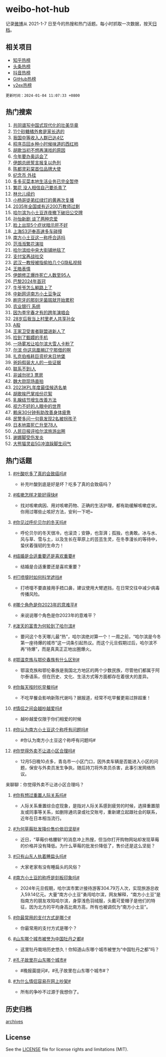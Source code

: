 # weibo-hot-hub

记录[微博](https://www.weibo.com)从 2021-1-7 日至今的热搜和热门话题。每小时抓取一次数据，按天[归档](archives)。

## 相关项目

- [知乎热榜](https://github.com/lonnyzhang423/zhihu-hot-hub)
- [头条热榜](https://github.com/lonnyzhang423/toutiao-hot-hub)
- [抖音热榜](https://github.com/lonnyzhang423/douyin-hot-hub)
- [GitHub热榜](https://github.com/lonnyzhang423/github-hot-hub)
- [v2ex热榜](https://github.com/lonnyzhang423/v2ex-hot-hub)


`更新时间：2024-01-04 11:07:33 +0800`

## 热门搜索

1. [共同谱写中国式现代化的壮美华章](https://m.weibo.cn/search?containerid=100103type%3D1%26t%3D10%26q%3D%23%E5%85%B1%E5%90%8C%E8%B0%B1%E5%86%99%E4%B8%AD%E5%9B%BD%E5%BC%8F%E7%8E%B0%E4%BB%A3%E5%8C%96%E7%9A%84%E5%A3%AE%E7%BE%8E%E5%8D%8E%E7%AB%A0%23&stream_entry_id=51&isnewpage=1&extparam=seat%3D1%26dgr%3D0%26c_type%3D51%26q%3D%2523%25E5%2585%25B1%25E5%2590%258C%25E8%25B0%25B1%25E5%2586%2599%25E4%25B8%25AD%25E5%259B%25BD%25E5%25BC%258F%25E7%258E%25B0%25E4%25BB%25A3%25E5%258C%2596%25E7%259A%2584%25E5%25A3%25AE%25E7%25BE%258E%25E5%258D%258E%25E7%25AB%25A0%2523%26cate%3D10103%26stream_entry_id%3D51%26pos%3D0%26filter_type%3Drealtimehot%26display_time%3D1704337651%26pre_seqid%3D17043376516889719043)
1. [11个砂糖橘外套是家长选的](https://m.weibo.cn/search?containerid=100103type%3D1%26t%3D10%26q%3D%2311%E4%B8%AA%E7%A0%82%E7%B3%96%E6%A9%98%E5%A4%96%E5%A5%97%E6%98%AF%E5%AE%B6%E9%95%BF%E9%80%89%E7%9A%84%23&stream_entry_id=31&isnewpage=1&extparam=seat%3D1%26filter_type%3Drealtimehot%26band_rank%3D1%26lcate%3D5001%26dgr%3D0%26c_type%3D31%26flag%3D2%26pos%3D0%26cate%3D5001%26stream_entry_id%3D31%26realpos%3D1%26q%3D%252311%25E4%25B8%25AA%25E7%25A0%2582%25E7%25B3%2596%25E6%25A9%2598%25E5%25A4%2596%25E5%25A5%2597%25E6%2598%25AF%25E5%25AE%25B6%25E9%2595%25BF%25E9%2580%2589%25E7%259A%2584%2523%26display_time%3D1704337651%26pre_seqid%3D17043376516889719043)
1. [我国中等收入人群已达4亿](https://m.weibo.cn/search?containerid=100103type%3D1%26t%3D10%26q%3D%23%E6%88%91%E5%9B%BD%E4%B8%AD%E7%AD%89%E6%94%B6%E5%85%A5%E4%BA%BA%E7%BE%A4%E5%B7%B2%E8%BE%BE4%E4%BA%BF%23&stream_entry_id=31&isnewpage=1&extparam=seat%3D1%26filter_type%3Drealtimehot%26band_rank%3D2%26lcate%3D5001%26dgr%3D0%26c_type%3D31%26flag%3D1%26pos%3D1%26cate%3D5001%26stream_entry_id%3D31%26realpos%3D2%26q%3D%2523%25E6%2588%2591%25E5%259B%25BD%25E4%25B8%25AD%25E7%25AD%2589%25E6%2594%25B6%25E5%2585%25A5%25E4%25BA%25BA%25E7%25BE%25A4%25E5%25B7%25B2%25E8%25BE%25BE4%25E4%25BA%25BF%2523%26display_time%3D1704337651%26pre_seqid%3D17043376516889719043)
1. [程序员回乡种小时候味道的西红柿](https://m.weibo.cn/search?containerid=100103type%3D1%26t%3D10%26q%3D%23%E7%A8%8B%E5%BA%8F%E5%91%98%E5%9B%9E%E4%B9%A1%E7%A7%8D%E5%B0%8F%E6%97%B6%E5%80%99%E5%91%B3%E9%81%93%E7%9A%84%E8%A5%BF%E7%BA%A2%E6%9F%BF%23&stream_entry_id=31&isnewpage=1&extparam=seat%3D1%26filter_type%3Drealtimehot%26band_rank%3D3%26lcate%3D5001%26dgr%3D0%26c_type%3D31%26flag%3D0%26pos%3D2%26cate%3D5001%26stream_entry_id%3D31%26realpos%3D3%26q%3D%2523%25E7%25A8%258B%25E5%25BA%258F%25E5%2591%2598%25E5%259B%259E%25E4%25B9%25A1%25E7%25A7%258D%25E5%25B0%258F%25E6%2597%25B6%25E5%2580%2599%25E5%2591%25B3%25E9%2581%2593%25E7%259A%2584%25E8%25A5%25BF%25E7%25BA%25A2%25E6%259F%25BF%2523%26display_time%3D1704337651%26pre_seqid%3D17043376516889719043)
1. [胡歌当初不想再演戏的原因](https://m.weibo.cn/search?containerid=100103type%3D1%26t%3D10%26q%3D%23%E8%83%A1%E6%AD%8C%E5%BD%93%E5%88%9D%E4%B8%8D%E6%83%B3%E5%86%8D%E6%BC%94%E6%88%8F%E7%9A%84%E5%8E%9F%E5%9B%A0%23&stream_entry_id=31&isnewpage=1&extparam=seat%3D1%26filter_type%3Drealtimehot%26band_rank%3D4%26lcate%3D5001%26dgr%3D0%26c_type%3D31%26flag%3D1%26pos%3D3%26cate%3D5001%26stream_entry_id%3D31%26realpos%3D4%26q%3D%2523%25E8%2583%25A1%25E6%25AD%258C%25E5%25BD%2593%25E5%2588%259D%25E4%25B8%258D%25E6%2583%25B3%25E5%2586%258D%25E6%25BC%2594%25E6%2588%258F%25E7%259A%2584%25E5%258E%259F%25E5%259B%25A0%2523%26display_time%3D1704337651%26pre_seqid%3D17043376516889719043)
1. [今年要办奥运会了](https://m.weibo.cn/search?containerid=100103type%3D1%26t%3D10%26q%3D%E4%BB%8A%E5%B9%B4%E8%A6%81%E5%8A%9E%E5%A5%A5%E8%BF%90%E4%BC%9A%E4%BA%86&stream_entry_id=31&isnewpage=1&extparam=seat%3D1%26filter_type%3Drealtimehot%26band_rank%3D5%26lcate%3D5001%26dgr%3D0%26c_type%3D31%26flag%3D1%26pos%3D4%26cate%3D5001%26stream_entry_id%3D31%26realpos%3D5%26q%3D%25E4%25BB%258A%25E5%25B9%25B4%25E8%25A6%2581%25E5%258A%259E%25E5%25A5%25A5%25E8%25BF%2590%25E4%25BC%259A%25E4%25BA%2586%26display_time%3D1704337651%26pre_seqid%3D17043376516889719043)
1. [伊朗总统誓言报复以色列](https://m.weibo.cn/search?containerid=100103type%3D1%26t%3D10%26q%3D%23%E4%BC%8A%E6%9C%97%E6%80%BB%E7%BB%9F%E8%AA%93%E8%A8%80%E6%8A%A5%E5%A4%8D%E4%BB%A5%E8%89%B2%E5%88%97%23&stream_entry_id=31&isnewpage=1&extparam=seat%3D1%26filter_type%3Drealtimehot%26band_rank%3D6%26lcate%3D5001%26dgr%3D0%26c_type%3D31%26flag%3D1%26pos%3D5%26cate%3D5001%26stream_entry_id%3D31%26realpos%3D6%26q%3D%2523%25E4%25BC%258A%25E6%259C%2597%25E6%2580%25BB%25E7%25BB%259F%25E8%25AA%2593%25E8%25A8%2580%25E6%258A%25A5%25E5%25A4%258D%25E4%25BB%25A5%25E8%2589%25B2%25E5%2588%2597%2523%26display_time%3D1704337651%26pre_seqid%3D17043376516889719043)
1. [陈都灵彩棠首位品牌大使](https://m.weibo.cn/search?containerid=100103type%3D1%26t%3D10%26q%3D%23%E9%99%88%E9%83%BD%E7%81%B5%E5%BD%A9%E6%A3%A0%E9%A6%96%E4%BD%8D%E5%93%81%E7%89%8C%E5%A4%A7%E4%BD%BF%23&stream_entry_id=31&isnewpage=1&extparam=seat%3D1%26q%3D%2523%25E9%2599%2588%25E9%2583%25BD%25E7%2581%25B5%25E5%25BD%25A9%25E6%25A3%25A0%25E9%25A6%2596%25E4%25BD%258D%25E5%2593%2581%25E7%2589%258C%25E5%25A4%25A7%25E4%25BD%25BF%2523%26band_rank%3D7%26adid%3D218105%26is_ad_pos%3D1%26lcate%3D5001%26c_type%3D31%26dgr%3D0%26filter_type%3Drealtimehot%26cate%3D5001%26stream_entry_id%3D31%26pos%3D6%26topic_ad%3D1%26display_time%3D1704337651%26pre_seqid%3D17043376516889719043)
1. [纪念币 外挂](https://m.weibo.cn/search?containerid=100103type%3D1%26t%3D10%26q%3D%E7%BA%AA%E5%BF%B5%E5%B8%81+%E5%A4%96%E6%8C%82&stream_entry_id=31&isnewpage=1&extparam=seat%3D1%26filter_type%3Drealtimehot%26band_rank%3D7%26lcate%3D5001%26dgr%3D0%26c_type%3D31%26flag%3D1%26pos%3D7%26cate%3D5001%26stream_entry_id%3D31%26realpos%3D7%26q%3D%25E7%25BA%25AA%25E5%25BF%25B5%25E5%25B8%2581%2520%25E5%25A4%2596%25E6%258C%2582%26display_time%3D1704337651%26pre_seqid%3D17043376516889719043)
1. [多多买菜本地生活业务已完全暂停](https://m.weibo.cn/search?containerid=100103type%3D1%26t%3D10%26q%3D%23%E5%A4%9A%E5%A4%9A%E4%B9%B0%E8%8F%9C%E6%9C%AC%E5%9C%B0%E7%94%9F%E6%B4%BB%E4%B8%9A%E5%8A%A1%E5%B7%B2%E5%AE%8C%E5%85%A8%E6%9A%82%E5%81%9C%23&stream_entry_id=31&isnewpage=1&extparam=seat%3D1%26filter_type%3Drealtimehot%26band_rank%3D8%26lcate%3D5001%26dgr%3D0%26c_type%3D31%26flag%3D1%26pos%3D8%26cate%3D5001%26stream_entry_id%3D31%26realpos%3D8%26q%3D%2523%25E5%25A4%259A%25E5%25A4%259A%25E4%25B9%25B0%25E8%258F%259C%25E6%259C%25AC%25E5%259C%25B0%25E7%2594%259F%25E6%25B4%25BB%25E4%25B8%259A%25E5%258A%25A1%25E5%25B7%25B2%25E5%25AE%258C%25E5%2585%25A8%25E6%259A%2582%25E5%2581%259C%2523%26display_time%3D1704337651%26pre_seqid%3D17043376516889719043)
1. [繁花 没人相信自己要杀青了](https://m.weibo.cn/search?containerid=100103type%3D1%26t%3D10%26q%3D%E7%B9%81%E8%8A%B1+%E6%B2%A1%E4%BA%BA%E7%9B%B8%E4%BF%A1%E8%87%AA%E5%B7%B1%E8%A6%81%E6%9D%80%E9%9D%92%E4%BA%86&stream_entry_id=31&isnewpage=1&extparam=seat%3D1%26filter_type%3Drealtimehot%26band_rank%3D9%26lcate%3D5001%26dgr%3D0%26c_type%3D31%26flag%3D0%26pos%3D9%26cate%3D5001%26stream_entry_id%3D31%26realpos%3D9%26q%3D%25E7%25B9%2581%25E8%258A%25B1%2520%25E6%25B2%25A1%25E4%25BA%25BA%25E7%259B%25B8%25E4%25BF%25A1%25E8%2587%25AA%25E5%25B7%25B1%25E8%25A6%2581%25E6%259D%2580%25E9%259D%2592%25E4%25BA%2586%26display_time%3D1704337651%26pre_seqid%3D17043376516889719043)
1. [林允儿续约](https://m.weibo.cn/search?containerid=100103type%3D1%26t%3D10%26q%3D%23%E6%9E%97%E5%85%81%E5%84%BF%E7%BB%AD%E7%BA%A6%23&stream_entry_id=31&isnewpage=1&extparam=seat%3D1%26filter_type%3Drealtimehot%26band_rank%3D10%26lcate%3D5001%26dgr%3D0%26c_type%3D31%26flag%3D1%26pos%3D10%26cate%3D5001%26stream_entry_id%3D31%26realpos%3D10%26q%3D%2523%25E6%259E%2597%25E5%2585%2581%25E5%2584%25BF%25E7%25BB%25AD%25E7%25BA%25A6%2523%26display_time%3D1704337651%26pre_seqid%3D17043376516889719043)
1. [小杨哥徒弟红绿灯的黄再次复播](https://m.weibo.cn/search?containerid=100103type%3D1%26t%3D10%26q%3D%23%E5%B0%8F%E6%9D%A8%E5%93%A5%E5%BE%92%E5%BC%9F%E7%BA%A2%E7%BB%BF%E7%81%AF%E7%9A%84%E9%BB%84%E5%86%8D%E6%AC%A1%E5%A4%8D%E6%92%AD%23&stream_entry_id=31&isnewpage=1&extparam=seat%3D1%26filter_type%3Drealtimehot%26band_rank%3D11%26lcate%3D5001%26dgr%3D0%26c_type%3D31%26flag%3D2%26pos%3D11%26cate%3D5001%26stream_entry_id%3D31%26realpos%3D11%26q%3D%2523%25E5%25B0%258F%25E6%259D%25A8%25E5%2593%25A5%25E5%25BE%2592%25E5%25BC%259F%25E7%25BA%25A2%25E7%25BB%25BF%25E7%2581%25AF%25E7%259A%2584%25E9%25BB%2584%25E5%2586%258D%25E6%25AC%25A1%25E5%25A4%258D%25E6%2592%25AD%2523%26display_time%3D1704337651%26pre_seqid%3D17043376516889719043)
1. [2035年全国或有近200万教师过剩](https://m.weibo.cn/search?containerid=100103type%3D1%26t%3D10%26q%3D%232035%E5%B9%B4%E5%85%A8%E5%9B%BD%E6%88%96%E6%9C%89%E8%BF%91200%E4%B8%87%E6%95%99%E5%B8%88%E8%BF%87%E5%89%A9%23&stream_entry_id=31&isnewpage=1&extparam=seat%3D1%26filter_type%3Drealtimehot%26band_rank%3D12%26lcate%3D5001%26dgr%3D0%26c_type%3D31%26flag%3D0%26pos%3D12%26cate%3D5001%26stream_entry_id%3D31%26realpos%3D12%26q%3D%25232035%25E5%25B9%25B4%25E5%2585%25A8%25E5%259B%25BD%25E6%2588%2596%25E6%259C%2589%25E8%25BF%2591200%25E4%25B8%2587%25E6%2595%2599%25E5%25B8%2588%25E8%25BF%2587%25E5%2589%25A9%2523%26display_time%3D1704337651%26pre_seqid%3D17043376516889719043)
1. [哈尔滨为小土豆连夜撤下破旧公交牌](https://m.weibo.cn/search?containerid=100103type%3D1%26t%3D10%26q%3D%23%E5%93%88%E5%B0%94%E6%BB%A8%E4%B8%BA%E5%B0%8F%E5%9C%9F%E8%B1%86%E8%BF%9E%E5%A4%9C%E6%92%A4%E4%B8%8B%E7%A0%B4%E6%97%A7%E5%85%AC%E4%BA%A4%E7%89%8C%23&stream_entry_id=31&isnewpage=1&extparam=seat%3D1%26filter_type%3Drealtimehot%26band_rank%3D13%26lcate%3D5001%26dgr%3D0%26c_type%3D31%26flag%3D32768%26pos%3D13%26cate%3D5001%26stream_entry_id%3D31%26realpos%3D13%26q%3D%2523%25E5%2593%2588%25E5%25B0%2594%25E6%25BB%25A8%25E4%25B8%25BA%25E5%25B0%258F%25E5%259C%259F%25E8%25B1%2586%25E8%25BF%259E%25E5%25A4%259C%25E6%2592%25A4%25E4%25B8%258B%25E7%25A0%25B4%25E6%2597%25A7%25E5%2585%25AC%25E4%25BA%25A4%25E7%2589%258C%2523%26display_time%3D1704337651%26pre_seqid%3D17043376516889719043)
1. [孙怡新剧 谈了两种恋爱](https://m.weibo.cn/search?containerid=100103type%3D1%26t%3D10%26q%3D%E5%AD%99%E6%80%A1%E6%96%B0%E5%89%A7+%E8%B0%88%E4%BA%86%E4%B8%A4%E7%A7%8D%E6%81%8B%E7%88%B1&stream_entry_id=31&isnewpage=1&extparam=seat%3D1%26filter_type%3Drealtimehot%26band_rank%3D14%26lcate%3D5001%26dgr%3D0%26c_type%3D31%26flag%3D2%26pos%3D14%26cate%3D5001%26stream_entry_id%3D31%26realpos%3D14%26q%3D%25E5%25AD%2599%25E6%2580%25A1%25E6%2596%25B0%25E5%2589%25A7%2520%25E8%25B0%2588%25E4%25BA%2586%25E4%25B8%25A4%25E7%25A7%258D%25E6%2581%258B%25E7%2588%25B1%26display_time%3D1704337651%26pre_seqid%3D17043376516889719043)
1. [脸上出现5个症状暗示肝不好](https://m.weibo.cn/search?containerid=100103type%3D1%26t%3D10%26q%3D%23%E8%84%B8%E4%B8%8A%E5%87%BA%E7%8E%B05%E4%B8%AA%E7%97%87%E7%8A%B6%E6%9A%97%E7%A4%BA%E8%82%9D%E4%B8%8D%E5%A5%BD%23&stream_entry_id=31&isnewpage=1&extparam=seat%3D1%26filter_type%3Drealtimehot%26band_rank%3D15%26lcate%3D5001%26dgr%3D0%26c_type%3D31%26flag%3D0%26pos%3D15%26cate%3D5001%26stream_entry_id%3D31%26realpos%3D15%26q%3D%2523%25E8%2584%25B8%25E4%25B8%258A%25E5%2587%25BA%25E7%258E%25B05%25E4%25B8%25AA%25E7%2597%2587%25E7%258A%25B6%25E6%259A%2597%25E7%25A4%25BA%25E8%2582%259D%25E4%25B8%258D%25E5%25A5%25BD%2523%26display_time%3D1704337651%26pre_seqid%3D17043376516889719043)
1. [上海S3沪奉高速多车碰撞](https://m.weibo.cn/search?containerid=100103type%3D1%26t%3D10%26q%3D%23%E4%B8%8A%E6%B5%B7S3%E6%B2%AA%E5%A5%89%E9%AB%98%E9%80%9F%E5%A4%9A%E8%BD%A6%E7%A2%B0%E6%92%9E%23&stream_entry_id=31&isnewpage=1&extparam=seat%3D1%26filter_type%3Drealtimehot%26band_rank%3D16%26lcate%3D5001%26dgr%3D0%26c_type%3D31%26flag%3D1%26pos%3D16%26cate%3D5001%26stream_entry_id%3D31%26realpos%3D16%26q%3D%2523%25E4%25B8%258A%25E6%25B5%25B7S3%25E6%25B2%25AA%25E5%25A5%2589%25E9%25AB%2598%25E9%2580%259F%25E5%25A4%259A%25E8%25BD%25A6%25E7%25A2%25B0%25E6%2592%259E%2523%26display_time%3D1704337651%26pre_seqid%3D17043376516889719043)
1. [南方小土豆这一称呼合适吗](https://m.weibo.cn/search?containerid=100103type%3D1%26t%3D10%26q%3D%23%E5%8D%97%E6%96%B9%E5%B0%8F%E5%9C%9F%E8%B1%86%E8%BF%99%E4%B8%80%E7%A7%B0%E5%91%BC%E5%90%88%E9%80%82%E5%90%97%23&stream_entry_id=31&isnewpage=1&extparam=seat%3D1%26filter_type%3Drealtimehot%26band_rank%3D17%26lcate%3D5001%26dgr%3D0%26c_type%3D31%26flag%3D0%26pos%3D17%26cate%3D5001%26stream_entry_id%3D31%26realpos%3D17%26q%3D%2523%25E5%258D%2597%25E6%2596%25B9%25E5%25B0%258F%25E5%259C%259F%25E8%25B1%2586%25E8%25BF%2599%25E4%25B8%2580%25E7%25A7%25B0%25E5%2591%25BC%25E5%2590%2588%25E9%2580%2582%25E5%2590%2597%2523%26display_time%3D1704337651%26pre_seqid%3D17043376516889719043)
1. [范湉湉繁花演技](https://m.weibo.cn/search?containerid=100103type%3D1%26t%3D10%26q%3D%23%E8%8C%83%E6%B9%89%E6%B9%89%E7%B9%81%E8%8A%B1%E6%BC%94%E6%8A%80%23&stream_entry_id=31&isnewpage=1&extparam=seat%3D1%26filter_type%3Drealtimehot%26band_rank%3D18%26lcate%3D5001%26dgr%3D0%26c_type%3D31%26flag%3D0%26pos%3D18%26cate%3D5001%26stream_entry_id%3D31%26realpos%3D18%26q%3D%2523%25E8%258C%2583%25E6%25B9%2589%25E6%25B9%2589%25E7%25B9%2581%25E8%258A%25B1%25E6%25BC%2594%25E6%258A%2580%2523%26display_time%3D1704337651%26pre_seqid%3D17043376516889719043)
1. [哈尔滨给中央大街铺地毯了](https://m.weibo.cn/search?containerid=100103type%3D1%26t%3D10%26q%3D%23%E5%93%88%E5%B0%94%E6%BB%A8%E7%BB%99%E4%B8%AD%E5%A4%AE%E5%A4%A7%E8%A1%97%E9%93%BA%E5%9C%B0%E6%AF%AF%E4%BA%86%23&stream_entry_id=31&isnewpage=1&extparam=seat%3D1%26filter_type%3Drealtimehot%26band_rank%3D19%26lcate%3D5001%26dgr%3D0%26c_type%3D31%26flag%3D2%26pos%3D19%26cate%3D5001%26stream_entry_id%3D31%26realpos%3D19%26q%3D%2523%25E5%2593%2588%25E5%25B0%2594%25E6%25BB%25A8%25E7%25BB%2599%25E4%25B8%25AD%25E5%25A4%25AE%25E5%25A4%25A7%25E8%25A1%2597%25E9%2593%25BA%25E5%259C%25B0%25E6%25AF%25AF%25E4%25BA%2586%2523%26display_time%3D1704337651%26pre_seqid%3D17043376516889719043)
1. [支付宝再战社交](https://m.weibo.cn/search?containerid=100103type%3D1%26t%3D10%26q%3D%23%E6%94%AF%E4%BB%98%E5%AE%9D%E5%86%8D%E6%88%98%E7%A4%BE%E4%BA%A4%23&stream_entry_id=31&isnewpage=1&extparam=seat%3D1%26filter_type%3Drealtimehot%26band_rank%3D20%26lcate%3D5001%26dgr%3D0%26c_type%3D31%26flag%3D1%26pos%3D20%26cate%3D5001%26stream_entry_id%3D31%26realpos%3D20%26q%3D%2523%25E6%2594%25AF%25E4%25BB%2598%25E5%25AE%259D%25E5%2586%258D%25E6%2588%2598%25E7%25A4%25BE%25E4%25BA%25A4%2523%26display_time%3D1704337651%26pre_seqid%3D17043376516889719043)
1. [武汉一教授被指偷拍几个G隐私视频](https://m.weibo.cn/search?containerid=100103type%3D1%26t%3D10%26q%3D%23%E6%AD%A6%E6%B1%89%E4%B8%80%E6%95%99%E6%8E%88%E8%A2%AB%E6%8C%87%E5%81%B7%E6%8B%8D%E5%87%A0%E4%B8%AAG%E9%9A%90%E7%A7%81%E8%A7%86%E9%A2%91%23&stream_entry_id=31&isnewpage=1&extparam=seat%3D1%26filter_type%3Drealtimehot%26band_rank%3D21%26lcate%3D5001%26dgr%3D0%26c_type%3D31%26flag%3D1%26pos%3D21%26cate%3D5001%26stream_entry_id%3D31%26realpos%3D21%26q%3D%2523%25E6%25AD%25A6%25E6%25B1%2589%25E4%25B8%2580%25E6%2595%2599%25E6%258E%2588%25E8%25A2%25AB%25E6%258C%2587%25E5%2581%25B7%25E6%258B%258D%25E5%2587%25A0%25E4%25B8%25AAG%25E9%259A%2590%25E7%25A7%2581%25E8%25A7%2586%25E9%25A2%2591%2523%26display_time%3D1704337651%26pre_seqid%3D17043376516889719043)
1. [王皓表情](https://m.weibo.cn/search?containerid=100103type%3D1%26t%3D10%26q%3D%E7%8E%8B%E7%9A%93%E8%A1%A8%E6%83%85&stream_entry_id=31&isnewpage=1&extparam=seat%3D1%26filter_type%3Drealtimehot%26band_rank%3D22%26lcate%3D5001%26dgr%3D0%26c_type%3D31%26flag%3D1%26pos%3D22%26cate%3D5001%26stream_entry_id%3D31%26realpos%3D22%26q%3D%25E7%258E%258B%25E7%259A%2593%25E8%25A1%25A8%25E6%2583%2585%26display_time%3D1704337651%26pre_seqid%3D17043376516889719043)
1. [伊朗修正爆炸死亡人数至95人](https://m.weibo.cn/search?containerid=100103type%3D1%26t%3D10%26q%3D%23%E4%BC%8A%E6%9C%97%E4%BF%AE%E6%AD%A3%E7%88%86%E7%82%B8%E6%AD%BB%E4%BA%A1%E4%BA%BA%E6%95%B0%E8%87%B395%E4%BA%BA%23&stream_entry_id=31&isnewpage=1&extparam=seat%3D1%26filter_type%3Drealtimehot%26band_rank%3D23%26lcate%3D5001%26dgr%3D0%26c_type%3D31%26flag%3D0%26pos%3D23%26cate%3D5001%26stream_entry_id%3D31%26realpos%3D23%26q%3D%2523%25E4%25BC%258A%25E6%259C%2597%25E4%25BF%25AE%25E6%25AD%25A3%25E7%2588%2586%25E7%2582%25B8%25E6%25AD%25BB%25E4%25BA%25A1%25E4%25BA%25BA%25E6%2595%25B0%25E8%2587%25B395%25E4%25BA%25BA%2523%26display_time%3D1704337651%26pre_seqid%3D17043376516889719043)
1. [巴黎2024年首冠](https://m.weibo.cn/search?containerid=100103type%3D1%26t%3D10%26q%3D%23%E5%B7%B4%E9%BB%8E2024%E5%B9%B4%E9%A6%96%E5%86%A0%23&stream_entry_id=31&isnewpage=1&extparam=seat%3D1%26filter_type%3Drealtimehot%26band_rank%3D24%26lcate%3D5001%26dgr%3D0%26c_type%3D31%26flag%3D1%26pos%3D24%26cate%3D5001%26stream_entry_id%3D31%26realpos%3D24%26q%3D%2523%25E5%25B7%25B4%25E9%25BB%258E2024%25E5%25B9%25B4%25E9%25A6%2596%25E5%2586%25A0%2523%26display_time%3D1704337651%26pre_seqid%3D17043376516889719043)
1. [牛爷爷怎么躺路上了](https://m.weibo.cn/search?containerid=100103type%3D1%26t%3D10%26q%3D%23%E7%89%9B%E7%88%B7%E7%88%B7%E6%80%8E%E4%B9%88%E8%BA%BA%E8%B7%AF%E4%B8%8A%E4%BA%86%23&stream_entry_id=31&isnewpage=1&extparam=seat%3D1%26filter_type%3Drealtimehot%26band_rank%3D25%26lcate%3D5001%26dgr%3D0%26c_type%3D31%26flag%3D1%26pos%3D25%26cate%3D5001%26stream_entry_id%3D31%26realpos%3D25%26q%3D%2523%25E7%2589%259B%25E7%2588%25B7%25E7%2588%25B7%25E6%2580%258E%25E4%25B9%2588%25E8%25BA%25BA%25E8%25B7%25AF%25E4%25B8%258A%25E4%25BA%2586%2523%26display_time%3D1704337651%26pre_seqid%3D17043376516889719043)
1. [中新网评南方小土豆争议](https://m.weibo.cn/search?containerid=100103type%3D1%26t%3D10%26q%3D%23%E4%B8%AD%E6%96%B0%E7%BD%91%E8%AF%84%E5%8D%97%E6%96%B9%E5%B0%8F%E5%9C%9F%E8%B1%86%E4%BA%89%E8%AE%AE%23&stream_entry_id=31&isnewpage=1&extparam=seat%3D1%26filter_type%3Drealtimehot%26band_rank%3D26%26lcate%3D5001%26dgr%3D0%26c_type%3D31%26flag%3D0%26pos%3D26%26cate%3D5001%26stream_entry_id%3D31%26realpos%3D26%26q%3D%2523%25E4%25B8%25AD%25E6%2596%25B0%25E7%25BD%2591%25E8%25AF%2584%25E5%258D%2597%25E6%2596%25B9%25E5%25B0%258F%25E5%259C%259F%25E8%25B1%2586%25E4%25BA%2589%25E8%25AE%25AE%2523%26display_time%3D1704337651%26pre_seqid%3D17043376516889719043)
1. [刷完牙的那刻牙菌斑就开始累积](https://m.weibo.cn/search?containerid=100103type%3D1%26t%3D10%26q%3D%23%E5%88%B7%E5%AE%8C%E7%89%99%E7%9A%84%E9%82%A3%E5%88%BB%E7%89%99%E8%8F%8C%E6%96%91%E5%B0%B1%E5%BC%80%E5%A7%8B%E7%B4%AF%E7%A7%AF%23&stream_entry_id=31&isnewpage=1&extparam=seat%3D1%26filter_type%3Drealtimehot%26band_rank%3D27%26lcate%3D5001%26dgr%3D0%26c_type%3D31%26flag%3D1%26pos%3D27%26cate%3D5001%26stream_entry_id%3D31%26realpos%3D27%26q%3D%2523%25E5%2588%25B7%25E5%25AE%258C%25E7%2589%2599%25E7%259A%2584%25E9%2582%25A3%25E5%2588%25BB%25E7%2589%2599%25E8%258F%258C%25E6%2596%2591%25E5%25B0%25B1%25E5%25BC%2580%25E5%25A7%258B%25E7%25B4%25AF%25E7%25A7%25AF%2523%26display_time%3D1704337651%26pre_seqid%3D17043376516889719043)
1. [农业银行 系统](https://m.weibo.cn/search?containerid=100103type%3D1%26t%3D10%26q%3D%E5%86%9C%E4%B8%9A%E9%93%B6%E8%A1%8C+%E7%B3%BB%E7%BB%9F&stream_entry_id=31&isnewpage=1&extparam=seat%3D1%26filter_type%3Drealtimehot%26band_rank%3D28%26lcate%3D5001%26dgr%3D0%26c_type%3D31%26flag%3D0%26pos%3D28%26cate%3D5001%26stream_entry_id%3D31%26realpos%3D28%26q%3D%25E5%2586%259C%25E4%25B8%259A%25E9%2593%25B6%25E8%25A1%258C%2520%25E7%25B3%25BB%25E7%25BB%259F%26display_time%3D1704337651%26pre_seqid%3D17043376516889719043)
1. [因为李宇春才有的跨年演唱会](https://m.weibo.cn/search?containerid=100103type%3D1%26t%3D10%26q%3D%E5%9B%A0%E4%B8%BA%E6%9D%8E%E5%AE%87%E6%98%A5%E6%89%8D%E6%9C%89%E7%9A%84%E8%B7%A8%E5%B9%B4%E6%BC%94%E5%94%B1%E4%BC%9A&stream_entry_id=31&isnewpage=1&extparam=seat%3D1%26filter_type%3Drealtimehot%26band_rank%3D29%26lcate%3D5001%26dgr%3D0%26c_type%3D31%26flag%3D1%26pos%3D29%26cate%3D5001%26stream_entry_id%3D31%26realpos%3D29%26q%3D%25E5%259B%25A0%25E4%25B8%25BA%25E6%259D%258E%25E5%25AE%2587%25E6%2598%25A5%25E6%2589%258D%25E6%259C%2589%25E7%259A%2584%25E8%25B7%25A8%25E5%25B9%25B4%25E6%25BC%2594%25E5%2594%25B1%25E4%25BC%259A%26display_time%3D1704337651%26pre_seqid%3D17043376516889719043)
1. [28岁后我当上村里老人共享孙女](https://m.weibo.cn/search?containerid=100103type%3D1%26t%3D10%26q%3D%2328%E5%B2%81%E5%90%8E%E6%88%91%E5%BD%93%E4%B8%8A%E6%9D%91%E9%87%8C%E8%80%81%E4%BA%BA%E5%85%B1%E4%BA%AB%E5%AD%99%E5%A5%B3%23&stream_entry_id=31&isnewpage=1&extparam=seat%3D1%26filter_type%3Drealtimehot%26band_rank%3D30%26lcate%3D5001%26dgr%3D0%26c_type%3D31%26flag%3D32768%26pos%3D30%26cate%3D5001%26stream_entry_id%3D31%26realpos%3D30%26q%3D%252328%25E5%25B2%2581%25E5%2590%258E%25E6%2588%2591%25E5%25BD%2593%25E4%25B8%258A%25E6%259D%2591%25E9%2587%258C%25E8%2580%2581%25E4%25BA%25BA%25E5%2585%25B1%25E4%25BA%25AB%25E5%25AD%2599%25E5%25A5%25B3%2523%26display_time%3D1704337651%26pre_seqid%3D17043376516889719043)
1. [A股](https://m.weibo.cn/search?containerid=100103type%3D1%26t%3D10%26q%3DA%E8%82%A1&stream_entry_id=31&isnewpage=1&extparam=seat%3D1%26filter_type%3Drealtimehot%26band_rank%3D31%26lcate%3D5001%26dgr%3D0%26c_type%3D31%26flag%3D1%26pos%3D31%26cate%3D5001%26stream_entry_id%3D31%26realpos%3D31%26q%3DA%25E8%2582%25A1%26display_time%3D1704337651%26pre_seqid%3D17043376516889719043)
1. [王家卫受害者联盟进新人了](https://m.weibo.cn/search?containerid=100103type%3D1%26t%3D10%26q%3D%E7%8E%8B%E5%AE%B6%E5%8D%AB%E5%8F%97%E5%AE%B3%E8%80%85%E8%81%94%E7%9B%9F%E8%BF%9B%E6%96%B0%E4%BA%BA%E4%BA%86&stream_entry_id=31&isnewpage=1&extparam=seat%3D1%26filter_type%3Drealtimehot%26band_rank%3D32%26lcate%3D5001%26dgr%3D0%26c_type%3D31%26flag%3D0%26pos%3D32%26cate%3D5001%26stream_entry_id%3D31%26realpos%3D32%26q%3D%25E7%258E%258B%25E5%25AE%25B6%25E5%258D%25AB%25E5%258F%2597%25E5%25AE%25B3%25E8%2580%2585%25E8%2581%2594%25E7%259B%259F%25E8%25BF%259B%25E6%2596%25B0%25E4%25BA%25BA%25E4%25BA%2586%26display_time%3D1704337651%26pre_seqid%3D17043376516889719043)
1. [捡到了甄嬛的手机](https://m.weibo.cn/search?containerid=100103type%3D1%26t%3D10%26q%3D%E6%8D%A1%E5%88%B0%E4%BA%86%E7%94%84%E5%AC%9B%E7%9A%84%E6%89%8B%E6%9C%BA&stream_entry_id=31&isnewpage=1&extparam=seat%3D1%26filter_type%3Drealtimehot%26band_rank%3D33%26lcate%3D5001%26dgr%3D0%26c_type%3D31%26flag%3D1%26pos%3D33%26cate%3D5001%26stream_entry_id%3D31%26realpos%3D33%26q%3D%25E6%258D%25A1%25E5%2588%25B0%25E4%25BA%2586%25E7%2594%2584%25E5%25AC%259B%25E7%259A%2584%25E6%2589%258B%25E6%259C%25BA%26display_time%3D1704337651%26pre_seqid%3D17043376516889719043)
1. [一场雾凇让哈尔滨大雪人卡粉了](https://m.weibo.cn/search?containerid=100103type%3D1%26t%3D10%26q%3D%23%E4%B8%80%E5%9C%BA%E9%9B%BE%E5%87%87%E8%AE%A9%E5%93%88%E5%B0%94%E6%BB%A8%E5%A4%A7%E9%9B%AA%E4%BA%BA%E5%8D%A1%E7%B2%89%E4%BA%86%23&stream_entry_id=31&isnewpage=1&extparam=seat%3D1%26filter_type%3Drealtimehot%26band_rank%3D34%26lcate%3D5001%26dgr%3D0%26c_type%3D31%26flag%3D1%26pos%3D34%26cate%3D5001%26stream_entry_id%3D31%26realpos%3D34%26q%3D%2523%25E4%25B8%2580%25E5%259C%25BA%25E9%259B%25BE%25E5%2587%2587%25E8%25AE%25A9%25E5%2593%2588%25E5%25B0%2594%25E6%25BB%25A8%25E5%25A4%25A7%25E9%259B%25AA%25E4%25BA%25BA%25E5%258D%25A1%25E7%25B2%2589%25E4%25BA%2586%2523%26display_time%3D1704337651%26pre_seqid%3D17043376516889719043)
1. [尔滨 你这凤凰搁辽宁那借的啊](https://m.weibo.cn/search?containerid=100103type%3D1%26t%3D10%26q%3D%E5%B0%94%E6%BB%A8+%E4%BD%A0%E8%BF%99%E5%87%A4%E5%87%B0%E6%90%81%E8%BE%BD%E5%AE%81%E9%82%A3%E5%80%9F%E7%9A%84%E5%95%8A&stream_entry_id=31&isnewpage=1&extparam=seat%3D1%26filter_type%3Drealtimehot%26band_rank%3D35%26lcate%3D5001%26dgr%3D0%26c_type%3D31%26flag%3D0%26pos%3D35%26cate%3D5001%26stream_entry_id%3D31%26realpos%3D35%26q%3D%25E5%25B0%2594%25E6%25BB%25A8%2520%25E4%25BD%25A0%25E8%25BF%2599%25E5%2587%25A4%25E5%2587%25B0%25E6%2590%2581%25E8%25BE%25BD%25E5%25AE%2581%25E9%2582%25A3%25E5%2580%259F%25E7%259A%2584%25E5%2595%258A%26display_time%3D1704337651%26pre_seqid%3D17043376516889719043)
1. [扎克伯格耗巨资挖末日地堡](https://m.weibo.cn/search?containerid=100103type%3D1%26t%3D10%26q%3D%23%E6%89%8E%E5%85%8B%E4%BC%AF%E6%A0%BC%E8%80%97%E5%B7%A8%E8%B5%84%E6%8C%96%E6%9C%AB%E6%97%A5%E5%9C%B0%E5%A0%A1%23&stream_entry_id=31&isnewpage=1&extparam=seat%3D1%26filter_type%3Drealtimehot%26band_rank%3D36%26lcate%3D5001%26dgr%3D0%26c_type%3D31%26flag%3D0%26pos%3D36%26cate%3D5001%26stream_entry_id%3D31%26realpos%3D36%26q%3D%2523%25E6%2589%258E%25E5%2585%258B%25E4%25BC%25AF%25E6%25A0%25BC%25E8%2580%2597%25E5%25B7%25A8%25E8%25B5%2584%25E6%258C%2596%25E6%259C%25AB%25E6%2597%25A5%25E5%259C%25B0%25E5%25A0%25A1%2523%26display_time%3D1704337651%26pre_seqid%3D17043376516889719043)
1. [爸妈假装大人的一些证据](https://m.weibo.cn/search?containerid=100103type%3D1%26t%3D10%26q%3D%23%E7%88%B8%E5%A6%88%E5%81%87%E8%A3%85%E5%A4%A7%E4%BA%BA%E7%9A%84%E4%B8%80%E4%BA%9B%E8%AF%81%E6%8D%AE%23&stream_entry_id=31&isnewpage=1&extparam=seat%3D1%26filter_type%3Drealtimehot%26band_rank%3D37%26lcate%3D5001%26dgr%3D0%26c_type%3D31%26flag%3D1%26pos%3D37%26cate%3D5001%26stream_entry_id%3D31%26realpos%3D37%26q%3D%2523%25E7%2588%25B8%25E5%25A6%2588%25E5%2581%2587%25E8%25A3%2585%25E5%25A4%25A7%25E4%25BA%25BA%25E7%259A%2584%25E4%25B8%2580%25E4%25BA%259B%25E8%25AF%2581%25E6%258D%25AE%2523%26display_time%3D1704337651%26pre_seqid%3D17043376516889719043)
1. [联系不到i人](https://m.weibo.cn/search?containerid=100103type%3D1%26t%3D10%26q%3D%E8%81%94%E7%B3%BB%E4%B8%8D%E5%88%B0i%E4%BA%BA&stream_entry_id=31&isnewpage=1&extparam=seat%3D1%26filter_type%3Drealtimehot%26band_rank%3D38%26lcate%3D5001%26dgr%3D0%26c_type%3D31%26flag%3D1%26pos%3D38%26cate%3D5001%26stream_entry_id%3D31%26realpos%3D38%26q%3D%25E8%2581%2594%25E7%25B3%25BB%25E4%25B8%258D%25E5%2588%25B0i%25E4%25BA%25BA%26display_time%3D1704337651%26pre_seqid%3D17043376516889719043)
1. [非诚勿扰3 票房](https://m.weibo.cn/search?containerid=100103type%3D1%26t%3D10%26q%3D%E9%9D%9E%E8%AF%9A%E5%8B%BF%E6%89%B03+%E7%A5%A8%E6%88%BF&stream_entry_id=31&isnewpage=1&extparam=seat%3D1%26filter_type%3Drealtimehot%26band_rank%3D39%26lcate%3D5001%26dgr%3D0%26c_type%3D31%26flag%3D1%26pos%3D39%26cate%3D5001%26stream_entry_id%3D31%26realpos%3D39%26q%3D%25E9%259D%259E%25E8%25AF%259A%25E5%258B%25BF%25E6%2589%25B03%2520%25E7%25A5%25A8%25E6%2588%25BF%26display_time%3D1704337651%26pre_seqid%3D17043376516889719043)
1. [魏大勋现场直拍](https://m.weibo.cn/search?containerid=100103type%3D1%26t%3D10%26q%3D%E9%AD%8F%E5%A4%A7%E5%8B%8B%E7%8E%B0%E5%9C%BA%E7%9B%B4%E6%8B%8D&stream_entry_id=31&isnewpage=1&extparam=seat%3D1%26filter_type%3Drealtimehot%26band_rank%3D40%26lcate%3D5001%26dgr%3D0%26c_type%3D31%26flag%3D1%26pos%3D40%26cate%3D5001%26stream_entry_id%3D31%26realpos%3D40%26q%3D%25E9%25AD%258F%25E5%25A4%25A7%25E5%258B%258B%25E7%258E%25B0%25E5%259C%25BA%25E7%259B%25B4%25E6%258B%258D%26display_time%3D1704337651%26pre_seqid%3D17043376516889719043)
1. [2023KPL年度最佳候选名单](https://m.weibo.cn/search?containerid=100103type%3D1%26t%3D10%26q%3D%232023KPL%E5%B9%B4%E5%BA%A6%E6%9C%80%E4%BD%B3%E5%80%99%E9%80%89%E5%90%8D%E5%8D%95%23&stream_entry_id=31&isnewpage=1&extparam=seat%3D1%26filter_type%3Drealtimehot%26band_rank%3D41%26lcate%3D5001%26dgr%3D0%26c_type%3D31%26flag%3D1%26pos%3D41%26cate%3D5001%26stream_entry_id%3D31%26realpos%3D41%26q%3D%25232023KPL%25E5%25B9%25B4%25E5%25BA%25A6%25E6%259C%2580%25E4%25BD%25B3%25E5%2580%2599%25E9%2580%2589%25E5%2590%258D%25E5%258D%2595%2523%26display_time%3D1704337651%26pre_seqid%3D17043376516889719043)
1. [胡歌挨巴掌戏份花絮](https://m.weibo.cn/search?containerid=100103type%3D1%26t%3D10%26q%3D%23%E8%83%A1%E6%AD%8C%E6%8C%A8%E5%B7%B4%E6%8E%8C%E6%88%8F%E4%BB%BD%E8%8A%B1%E7%B5%AE%23&stream_entry_id=31&isnewpage=1&extparam=seat%3D1%26filter_type%3Drealtimehot%26band_rank%3D42%26lcate%3D5001%26dgr%3D0%26c_type%3D31%26flag%3D0%26pos%3D42%26cate%3D5001%26stream_entry_id%3D31%26realpos%3D42%26q%3D%2523%25E8%2583%25A1%25E6%25AD%258C%25E6%258C%25A8%25E5%25B7%25B4%25E6%258E%258C%25E6%2588%258F%25E4%25BB%25BD%25E8%258A%25B1%25E7%25B5%25AE%2523%26display_time%3D1704337651%26pre_seqid%3D17043376516889719043)
1. [乳腺结节增生改善方法](https://m.weibo.cn/search?containerid=100103type%3D1%26t%3D10%26q%3D%E4%B9%B3%E8%85%BA%E7%BB%93%E8%8A%82%E5%A2%9E%E7%94%9F%E6%94%B9%E5%96%84%E6%96%B9%E6%B3%95&stream_entry_id=31&isnewpage=1&extparam=seat%3D1%26filter_type%3Drealtimehot%26band_rank%3D43%26lcate%3D5001%26dgr%3D0%26c_type%3D31%26flag%3D0%26pos%3D43%26cate%3D5001%26stream_entry_id%3D31%26realpos%3D43%26q%3D%25E4%25B9%25B3%25E8%2585%25BA%25E7%25BB%2593%25E8%258A%2582%25E5%25A2%259E%25E7%2594%259F%25E6%2594%25B9%25E5%2596%2584%25E6%2596%25B9%25E6%25B3%2595%26display_time%3D1704337651%26pre_seqid%3D17043376516889719043)
1. [视力不好的人眼中的世界](https://m.weibo.cn/search?containerid=100103type%3D1%26t%3D10%26q%3D%E8%A7%86%E5%8A%9B%E4%B8%8D%E5%A5%BD%E7%9A%84%E4%BA%BA%E7%9C%BC%E4%B8%AD%E7%9A%84%E4%B8%96%E7%95%8C&stream_entry_id=31&isnewpage=1&extparam=seat%3D1%26filter_type%3Drealtimehot%26band_rank%3D44%26lcate%3D5001%26dgr%3D0%26c_type%3D31%26flag%3D1%26pos%3D44%26cate%3D5001%26stream_entry_id%3D31%26realpos%3D44%26q%3D%25E8%25A7%2586%25E5%258A%259B%25E4%25B8%258D%25E5%25A5%25BD%25E7%259A%2584%25E4%25BA%25BA%25E7%259C%25BC%25E4%25B8%25AD%25E7%259A%2584%25E4%25B8%2596%25E7%2595%258C%26display_time%3D1704337651%26pre_seqid%3D17043376516889719043)
1. [赖床30分钟有助改善身体疲惫](https://m.weibo.cn/search?containerid=100103type%3D1%26t%3D10%26q%3D%23%E8%B5%96%E5%BA%8A30%E5%88%86%E9%92%9F%E6%9C%89%E5%8A%A9%E6%94%B9%E5%96%84%E8%BA%AB%E4%BD%93%E7%96%B2%E6%83%AB%23&stream_entry_id=31&isnewpage=1&extparam=seat%3D1%26filter_type%3Drealtimehot%26band_rank%3D45%26lcate%3D5001%26dgr%3D0%26c_type%3D31%26flag%3D0%26pos%3D45%26cate%3D5001%26stream_entry_id%3D31%26realpos%3D45%26q%3D%2523%25E8%25B5%2596%25E5%25BA%258A30%25E5%2588%2586%25E9%2592%259F%25E6%259C%2589%25E5%258A%25A9%25E6%2594%25B9%25E5%2596%2584%25E8%25BA%25AB%25E4%25BD%2593%25E7%2596%25B2%25E6%2583%25AB%2523%26display_time%3D1704337651%26pre_seqid%3D17043376516889719043)
1. [民警多问一句竟发现2名被拐孩子](https://m.weibo.cn/search?containerid=100103type%3D1%26t%3D10%26q%3D%23%E6%B0%91%E8%AD%A6%E5%A4%9A%E9%97%AE%E4%B8%80%E5%8F%A5%E7%AB%9F%E5%8F%91%E7%8E%B02%E5%90%8D%E8%A2%AB%E6%8B%90%E5%AD%A9%E5%AD%90%23&stream_entry_id=31&isnewpage=1&extparam=seat%3D1%26filter_type%3Drealtimehot%26band_rank%3D46%26lcate%3D5001%26dgr%3D0%26c_type%3D31%26flag%3D0%26pos%3D46%26cate%3D5001%26stream_entry_id%3D31%26realpos%3D46%26q%3D%2523%25E6%25B0%2591%25E8%25AD%25A6%25E5%25A4%259A%25E9%2597%25AE%25E4%25B8%2580%25E5%258F%25A5%25E7%25AB%259F%25E5%258F%2591%25E7%258E%25B02%25E5%2590%258D%25E8%25A2%25AB%25E6%258B%2590%25E5%25AD%25A9%25E5%25AD%2590%2523%26display_time%3D1704337651%26pre_seqid%3D17043376516889719043)
1. [日本地震死亡升至78人](https://m.weibo.cn/search?containerid=100103type%3D1%26t%3D10%26q%3D%23%E6%97%A5%E6%9C%AC%E5%9C%B0%E9%9C%87%E6%AD%BB%E4%BA%A1%E5%8D%87%E8%87%B378%E4%BA%BA%23&stream_entry_id=31&isnewpage=1&extparam=seat%3D1%26filter_type%3Drealtimehot%26band_rank%3D47%26lcate%3D5001%26dgr%3D0%26c_type%3D31%26flag%3D0%26pos%3D47%26cate%3D5001%26stream_entry_id%3D31%26realpos%3D47%26q%3D%2523%25E6%2597%25A5%25E6%259C%25AC%25E5%259C%25B0%25E9%259C%2587%25E6%25AD%25BB%25E4%25BA%25A1%25E5%258D%2587%25E8%2587%25B378%25E4%25BA%25BA%2523%26display_time%3D1704337651%26pre_seqid%3D17043376516889719043)
1. [人民日报评哈尔滨旅游出圈](https://m.weibo.cn/search?containerid=100103type%3D1%26t%3D10%26q%3D%23%E4%BA%BA%E6%B0%91%E6%97%A5%E6%8A%A5%E8%AF%84%E5%93%88%E5%B0%94%E6%BB%A8%E6%97%85%E6%B8%B8%E5%87%BA%E5%9C%88%23&stream_entry_id=31&isnewpage=1&extparam=seat%3D1%26filter_type%3Drealtimehot%26band_rank%3D48%26lcate%3D5001%26dgr%3D0%26c_type%3D31%26flag%3D0%26pos%3D48%26cate%3D5001%26stream_entry_id%3D31%26realpos%3D48%26q%3D%2523%25E4%25BA%25BA%25E6%25B0%2591%25E6%2597%25A5%25E6%258A%25A5%25E8%25AF%2584%25E5%2593%2588%25E5%25B0%2594%25E6%25BB%25A8%25E6%2597%2585%25E6%25B8%25B8%25E5%2587%25BA%25E5%259C%2588%2523%26display_time%3D1704337651%26pre_seqid%3D17043376516889719043)
1. [谢娜脚受伤发炎](https://m.weibo.cn/search?containerid=100103type%3D1%26t%3D10%26q%3D%23%E8%B0%A2%E5%A8%9C%E8%84%9A%E5%8F%97%E4%BC%A4%E5%8F%91%E7%82%8E%23&stream_entry_id=31&isnewpage=1&extparam=seat%3D1%26filter_type%3Drealtimehot%26band_rank%3D49%26lcate%3D5001%26dgr%3D0%26c_type%3D31%26flag%3D1%26pos%3D49%26cate%3D5001%26stream_entry_id%3D31%26realpos%3D49%26q%3D%2523%25E8%25B0%25A2%25E5%25A8%259C%25E8%2584%259A%25E5%258F%2597%25E4%25BC%25A4%25E5%258F%2591%25E7%2582%258E%2523%26display_time%3D1704337651%26pre_seqid%3D17043376516889719043)
1. [大熊猫灵岩5G冲浪跺脚生闷气](https://m.weibo.cn/search?containerid=100103type%3D1%26t%3D10%26q%3D%23%E5%A4%A7%E7%86%8A%E7%8C%AB%E7%81%B5%E5%B2%A95G%E5%86%B2%E6%B5%AA%E8%B7%BA%E8%84%9A%E7%94%9F%E9%97%B7%E6%B0%94%23&stream_entry_id=31&isnewpage=1&extparam=seat%3D1%26filter_type%3Drealtimehot%26band_rank%3D50%26lcate%3D5001%26dgr%3D0%26c_type%3D31%26flag%3D32768%26pos%3D50%26cate%3D5001%26stream_entry_id%3D31%26realpos%3D50%26q%3D%2523%25E5%25A4%25A7%25E7%2586%258A%25E7%258C%25AB%25E7%2581%25B5%25E5%25B2%25A95G%25E5%2586%25B2%25E6%25B5%25AA%25E8%25B7%25BA%25E8%2584%259A%25E7%2594%259F%25E9%2597%25B7%25E6%25B0%2594%2523%26display_time%3D1704337651%26pre_seqid%3D17043376516889719043)

## 热门话题

1. [#叶酸吃多了真的会致癌吗#](https://m.weibo.cn/search?containerid=231522type%3D1%26t%3D10%26q%3D%23%E5%8F%B6%E9%85%B8%E5%90%83%E5%A4%9A%E4%BA%86%E7%9C%9F%E7%9A%84%E4%BC%9A%E8%87%B4%E7%99%8C%E5%90%97%23&stream_entry_id=128&isnewpage=1&extparam=seat%3D1%26cate%3D5004%26unitid%3D1704258114611%26dgr%3D0%26c_type%3D128%26pos%3D1-0-0%26lcate%3D5004%26display_time%3D1704337653%26pre_seqid%3D17043376530110139485)
    - 补充叶酸到底是好是坏？吃多了真的会致癌吗？

1. [#咳嗽怎样才能好得快#](https://m.weibo.cn/search?containerid=231522type%3D1%26t%3D10%26q%3D%23%E5%92%B3%E5%97%BD%E6%80%8E%E6%A0%B7%E6%89%8D%E8%83%BD%E5%A5%BD%E5%BE%97%E5%BF%AB%23&stream_entry_id=128&isnewpage=1&extparam=seat%3D1%26cate%3D5004%26unitid%3D1704250607196%26dgr%3D0%26c_type%3D128%26pos%3D1-0-1%26lcate%3D5004%26display_time%3D1704337653%26pre_seqid%3D17043376530110139485)
    - 找对咳嗽病因、用对咳嗽药物、正确的生活护理，都有助缓解咳嗽症状。你用过哪些止咳好方法，安利一下吧~

1. [#你见过呼伦贝尔的冬天吗#](https://m.weibo.cn/search?containerid=231522type%3D1%26t%3D10%26q%3D%23%E4%BD%A0%E8%A7%81%E8%BF%87%E5%91%BC%E4%BC%A6%E8%B4%9D%E5%B0%94%E7%9A%84%E5%86%AC%E5%A4%A9%E5%90%97%23&stream_entry_id=128&isnewpage=1&extparam=seat%3D1%26cate%3D5004%26unitid%3D1704255413584%26dgr%3D0%26c_type%3D128%26pos%3D1-0-2%26lcate%3D5004%26display_time%3D1704337653%26pre_seqid%3D17043376530110139485)
    - 呼伦贝尔的冬天很冷，也滚烫；安静，也澎湃；孤独，也勇敢。冰与水、风与草、雪与土，以及生长在草原上的芸芸生灵，在冬季漫长的等待中，蛰伏着强韧的生命力！

1. [#结婚是合适重要还是喜欢重要#](https://m.weibo.cn/search?containerid=231522type%3D1%26t%3D10%26q%3D%23%E7%BB%93%E5%A9%9A%E6%98%AF%E5%90%88%E9%80%82%E9%87%8D%E8%A6%81%E8%BF%98%E6%98%AF%E5%96%9C%E6%AC%A2%E9%87%8D%E8%A6%81%23&stream_entry_id=128&isnewpage=1&extparam=seat%3D1%26cate%3D5004%26unitid%3D1704184909608%26dgr%3D0%26c_type%3D128%26pos%3D1-0-3%26lcate%3D5004%26display_time%3D1704337653%26pre_seqid%3D17043376530110139485)
    - 结婚是合适重要还是喜欢重要？

1. [#打喷嚏时如何科学遮挡#](https://m.weibo.cn/search?containerid=231522type%3D1%26t%3D10%26q%3D%23%E6%89%93%E5%96%B7%E5%9A%8F%E6%97%B6%E5%A6%82%E4%BD%95%E7%A7%91%E5%AD%A6%E9%81%AE%E6%8C%A1%23&stream_entry_id=128&isnewpage=1&extparam=seat%3D1%26cate%3D5004%26unitid%3D1704193610808%26dgr%3D0%26c_type%3D128%26pos%3D1-0-4%26lcate%3D5004%26display_time%3D1704337653%26pre_seqid%3D17043376530110139485)
    - 打喷嚏不要直接用手捂口鼻，建议使用大臂遮挡，在日常交往中减少病毒传播风险。

1. [#哪个角色是你2023年的意难平#](https://m.weibo.cn/search?containerid=231522type%3D1%26t%3D10%26q%3D%23%E5%93%AA%E4%B8%AA%E8%A7%92%E8%89%B2%E6%98%AF%E4%BD%A02023%E5%B9%B4%E7%9A%84%E6%84%8F%E9%9A%BE%E5%B9%B3%23&stream_entry_id=128&isnewpage=1&extparam=seat%3D1%26cate%3D5004%26unitid%3D1704183406313%26dgr%3D0%26c_type%3D128%26pos%3D1-0-5%26lcate%3D5004%26display_time%3D1704337653%26pre_seqid%3D17043376530110139485)
    - 来说说哪个角色是你2023年的意难平？

1. [#泼天的富贵为何轮到了哈尔滨#](https://m.weibo.cn/search?containerid=231522type%3D1%26t%3D10%26q%3D%23%E6%B3%BC%E5%A4%A9%E7%9A%84%E5%AF%8C%E8%B4%B5%E4%B8%BA%E4%BD%95%E8%BD%AE%E5%88%B0%E4%BA%86%E5%93%88%E5%B0%94%E6%BB%A8%23&stream_entry_id=128&isnewpage=1&extparam=seat%3D1%26cate%3D5004%26unitid%3D1704253639854%26dgr%3D0%26c_type%3D128%26pos%3D1-0-6%26lcate%3D5004%26display_time%3D1704337653%26pre_seqid%3D17043376530110139485)
    - 要问这个冬天哪儿最“热”，哈尔滨绝对算一个！一周之前，“哈尔滨是今冬第一座待爆的城市”这一词条引起热议。而这个元旦假期过后，哈尔滨不再“待爆”，而是真真正正地出圈爆火。

1. [#鄂温克族与鄂伦春族有什么区别#](https://m.weibo.cn/search?containerid=231522type%3D1%26t%3D10%26q%3D%23%E9%84%82%E6%B8%A9%E5%85%8B%E6%97%8F%E4%B8%8E%E9%84%82%E4%BC%A6%E6%98%A5%E6%97%8F%E6%9C%89%E4%BB%80%E4%B9%88%E5%8C%BA%E5%88%AB%23&stream_entry_id=128&isnewpage=1&extparam=seat%3D1%26cate%3D5004%26unitid%3D1704262014210%26dgr%3D0%26c_type%3D128%26pos%3D1-0-7%26lcate%3D5004%26display_time%3D1704337653%26pre_seqid%3D17043376530110139485)
    - 鄂温克族和鄂伦春族是我国北方地区的两个少数民族，尽管他们都属于阿尔泰语系，但在历史、文化、生活方式等方面都存在着很大的差异。

1. [#你每天按时吃早餐吗#](https://m.weibo.cn/search?containerid=231522type%3D1%26t%3D10%26q%3D%23%E4%BD%A0%E6%AF%8F%E5%A4%A9%E6%8C%89%E6%97%B6%E5%90%83%E6%97%A9%E9%A4%90%E5%90%97%23&stream_entry_id=128&isnewpage=1&extparam=seat%3D1%26cate%3D5004%26unitid%3D1704335239364%26dgr%3D0%26c_type%3D128%26pos%3D1-0-8%26lcate%3D5004%26display_time%3D1704337653%26pre_seqid%3D17043376530110139485)
    - 不吃早餐会影响新陈代谢吗？据报道，经常不吃早餐更易过胖超重！

1. [#情侣之间会越吵越爱吗#](https://m.weibo.cn/search?containerid=231522type%3D1%26t%3D10%26q%3D%23%E6%83%85%E4%BE%A3%E4%B9%8B%E9%97%B4%E4%BC%9A%E8%B6%8A%E5%90%B5%E8%B6%8A%E7%88%B1%E5%90%97%23&stream_entry_id=128&isnewpage=1&extparam=seat%3D1%26cate%3D5004%26unitid%3D1704269515444%26dgr%3D0%26c_type%3D128%26pos%3D1-0-9%26lcate%3D5004%26display_time%3D1704337653%26pre_seqid%3D17043376530110139485)
    - 越吵越爱仅限于你们相爱的时候

1. [#你认为南方小土豆这个称呼有问题吗#](https://m.weibo.cn/search?containerid=231522type%3D1%26t%3D10%26q%3D%23%E4%BD%A0%E8%AE%A4%E4%B8%BA%E5%8D%97%E6%96%B9%E5%B0%8F%E5%9C%9F%E8%B1%86%E8%BF%99%E4%B8%AA%E7%A7%B0%E5%91%BC%E6%9C%89%E9%97%AE%E9%A2%98%E5%90%97%23&stream_entry_id=128&isnewpage=1&extparam=seat%3D1%26cate%3D5004%26unitid%3D1704275815884%26dgr%3D0%26c_type%3D128%26pos%3D1-0-10%26lcate%3D5004%26display_time%3D1704337653%26pre_seqid%3D17043376530110139485)
    - #你认为南方小土豆这个称呼有问题吗#

1. [#你觉得外卖不让进小区合理吗#](https://m.weibo.cn/search?containerid=231522type%3D1%26t%3D10%26q%3D%23%E4%BD%A0%E8%A7%89%E5%BE%97%E5%A4%96%E5%8D%96%E4%B8%8D%E8%AE%A9%E8%BF%9B%E5%B0%8F%E5%8C%BA%E5%90%88%E7%90%86%E5%90%97%23&stream_entry_id=128&isnewpage=1&extparam=seat%3D1%26cate%3D5004%26unitid%3D1704195107474%26dgr%3D0%26c_type%3D128%26pos%3D1-0-11%26lcate%3D5004%26display_time%3D1704337653%26pre_seqid%3D17043376530110139485)
    - 12月5日晚10点多，青岛市一小区门口，因外卖车辆是否能进入小区的问题，保安与外卖员发生争执，随后持刀将外卖员杀害，此事引发网络热议。

来聊聊：你觉得外卖不让进小区合理吗？

1. [#你有想过重置人际关系吗#](https://m.weibo.cn/search?containerid=231522type%3D1%26t%3D10%26q%3D%23%E4%BD%A0%E6%9C%89%E6%83%B3%E8%BF%87%E9%87%8D%E7%BD%AE%E4%BA%BA%E9%99%85%E5%85%B3%E7%B3%BB%E5%90%97%23&stream_entry_id=128&isnewpage=1&extparam=seat%3D1%26cate%3D5004%26unitid%3D1704179220765%26dgr%3D0%26c_type%3D128%26pos%3D1-0-12%26lcate%3D5004%26display_time%3D1704337653%26pre_seqid%3D17043376530110139485)
    - 人际关系重置综合症现象，是指对人际关系感到疲劳的时候，选择重置朋友或同事等关系，如删除通讯录或社交账号，重新建立起跟社会的联系，近年在日本相当流行。

1. [#为何草莓批发降价售价依旧坚挺#](https://m.weibo.cn/search?containerid=231522type%3D1%26t%3D10%26q%3D%23%E4%B8%BA%E4%BD%95%E8%8D%89%E8%8E%93%E6%89%B9%E5%8F%91%E9%99%8D%E4%BB%B7%E5%94%AE%E4%BB%B7%E4%BE%9D%E6%97%A7%E5%9D%9A%E6%8C%BA%23&stream_entry_id=128&isnewpage=1&extparam=seat%3D1%26cate%3D5004%26unitid%3D1704170515832%26dgr%3D0%26c_type%3D128%26pos%3D1-0-13%26lcate%3D5004%26display_time%3D1704337653%26pre_seqid%3D17043376530110139485)
    - 近日，“草莓价格腰斩”的消息冲上热搜，但当你打开购物网站却发现草莓的价格并没有降低。为什么草莓的批发价降低了，售价还是这么坚挺？

1. [#只有山东人执着睡扁头吗#](https://m.weibo.cn/search?containerid=231522type%3D1%26t%3D10%26q%3D%23%E5%8F%AA%E6%9C%89%E5%B1%B1%E4%B8%9C%E4%BA%BA%E6%89%A7%E7%9D%80%E7%9D%A1%E6%89%81%E5%A4%B4%E5%90%97%23&stream_entry_id=128&isnewpage=1&extparam=seat%3D1%26cate%3D5004%26unitid%3D1704256918578%26dgr%3D0%26c_type%3D128%26pos%3D1-0-14%26lcate%3D5004%26display_time%3D1704337653%26pre_seqid%3D17043376530110139485)
    - 大家老家有没有睡扁头的风俗？

1. [#南方小土豆的称呼是刻板印象吗#](https://m.weibo.cn/search?containerid=231522type%3D1%26t%3D10%26q%3D%23%E5%8D%97%E6%96%B9%E5%B0%8F%E5%9C%9F%E8%B1%86%E7%9A%84%E7%A7%B0%E5%91%BC%E6%98%AF%E5%88%BB%E6%9D%BF%E5%8D%B0%E8%B1%A1%E5%90%97%23&stream_entry_id=128&isnewpage=1&extparam=seat%3D1%26cate%3D5004%26unitid%3D1704264119734%26dgr%3D0%26c_type%3D128%26pos%3D1-0-15%26lcate%3D5004%26display_time%3D1704337653%26pre_seqid%3D17043376530110139485)
    - 2024年元旦假期，哈尔滨市累计接待游客304.79万人次，实现旅游总收入59.14亿元。大量“南方小土豆”勇闯哈尔滨，网友解释，“南方小土豆”是指南方的朋友攻陷哈尔滨，身穿浅色羽绒服，头戴可爱帽子是他们的特征，因为北方的平均身高比南方高，所有也被调侃为“南方小土豆”。

1. [#你最常用的支付方式是哪个#](https://m.weibo.cn/search?containerid=231522type%3D1%26t%3D10%26q%3D%23%E4%BD%A0%E6%9C%80%E5%B8%B8%E7%94%A8%E7%9A%84%E6%94%AF%E4%BB%98%E6%96%B9%E5%BC%8F%E6%98%AF%E5%93%AA%E4%B8%AA%23&stream_entry_id=128&isnewpage=1&extparam=seat%3D1%26cate%3D5004%26unitid%3D1704336717705%26dgr%3D0%26c_type%3D128%26pos%3D1-0-16%26lcate%3D5004%26display_time%3D1704337653%26pre_seqid%3D17043376530110139485)
    - 你最常用的支付方式是哪个？

1. [#山东哪个城市被誉为中国牡丹之都#](https://m.weibo.cn/search?containerid=231522type%3D1%26t%3D10%26q%3D%23%E5%B1%B1%E4%B8%9C%E5%93%AA%E4%B8%AA%E5%9F%8E%E5%B8%82%E8%A2%AB%E8%AA%89%E4%B8%BA%E4%B8%AD%E5%9B%BD%E7%89%A1%E4%B8%B9%E4%B9%8B%E9%83%BD%23&stream_entry_id=128&isnewpage=1&extparam=seat%3D1%26cate%3D5004%26unitid%3D1704260513026%26dgr%3D0%26c_type%3D128%26pos%3D1-0-17%26lcate%3D5004%26display_time%3D1704337653%26pre_seqid%3D17043376530110139485)
    - 这里牡丹栽培历史悠久！你知道山东哪个城市被誉为“中国牡丹之都”吗？

1. [#孔子故里在山东哪个城市#](https://m.weibo.cn/search?containerid=231522type%3D1%26t%3D10%26q%3D%23%E5%AD%94%E5%AD%90%E6%95%85%E9%87%8C%E5%9C%A8%E5%B1%B1%E4%B8%9C%E5%93%AA%E4%B8%AA%E5%9F%8E%E5%B8%82%23&stream_entry_id=128&isnewpage=1&extparam=seat%3D1%26cate%3D5004%26unitid%3D1704328619314%26dgr%3D0%26c_type%3D128%26pos%3D1-0-18%26lcate%3D5004%26display_time%3D1704337653%26pre_seqid%3D17043376530110139485)
    - #晚报菌提问#，#孔子故里在山东哪个城市#？  ​​​

1. [#为什么情侣容易在网上吵架#](https://m.weibo.cn/search?containerid=231522type%3D1%26t%3D10%26q%3D%23%E4%B8%BA%E4%BB%80%E4%B9%88%E6%83%85%E4%BE%A3%E5%AE%B9%E6%98%93%E5%9C%A8%E7%BD%91%E4%B8%8A%E5%90%B5%E6%9E%B6%23&stream_entry_id=128&isnewpage=1&extparam=seat%3D1%26cate%3D5004%26unitid%3D1704288748160%26dgr%3D0%26c_type%3D128%26pos%3D1-0-19%26lcate%3D5004%26display_time%3D1704337653%26pre_seqid%3D17043376530110139485)
    - 所有的争吵不过源于我想你了。


## 历史归档

[archives](archives)

## License

See the [LICENSE](LICENSE) file for license rights and limitations (MIT).
